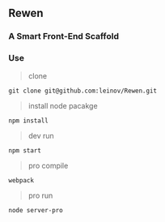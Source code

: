 ## Rewen
### A Smart Front-End Scaffold 

### Use

> clone 
```
git clone git@github.com:leinov/Rewen.git
```
> install node pacakge
```
npm install
```

> dev run 

```
npm start
```

> pro compile

```
webpack
```

> pro run

```
node server-pro
```